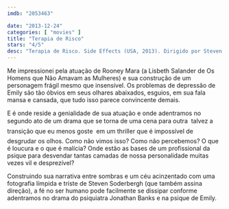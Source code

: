 ```yaml
---
imdb: "2053463"

date: "2013-12-24"
categories: [ "movies" ]
title: "Terapia de Risco"
stars: "4/5"
desc: "Terapia de Risco. Side Effects (USA, 2013). Dirigido por Steven Soderbergh. Escrito por Scott Z. Burns. Com Rooney Mara, Carmen Pelaez, Marin Ireland, Channing Tatum, Polly Draper, Ann Dowd, Haraldo Alvarez, Jude Law, James Martinez."
---
```

Me impressionei pela atuação de Rooney Mara (a Lisbeth Salander de Os Homens que Não Amavam as Mulheres) e sua construção de um personagem frágil mesmo que insensível. Os problemas de depressão de Emily são tão óbvios em seus olhares abaixados, esguios, em sua fala mansa e cansada, que tudo isso parece convincente demais.

E é onde reside a genialidade de sua atuação e onde adentramos no segundo ato de um drama que se torna de uma cena para outra  talvez a transição que eu menos goste  em um thriller que é impossível de desgrudar os olhos. Como não vimos isso? Como não percebemos? O que é loucura e o que é malícia? Onde estão as bases de um profissional da psique para desvendar tantas camadas de nossa personalidade muitas vezes vil e desprezível?

Construindo sua narrativa entre sombras e um céu acinzentado com uma fotografia límpida e triste de Steven Soderbergh (que também assina direção), a fé no ser humano pode facilmente se dissipar conforme adentramos no drama do psiquiatra Jonathan Banks e na psique de Emily.

